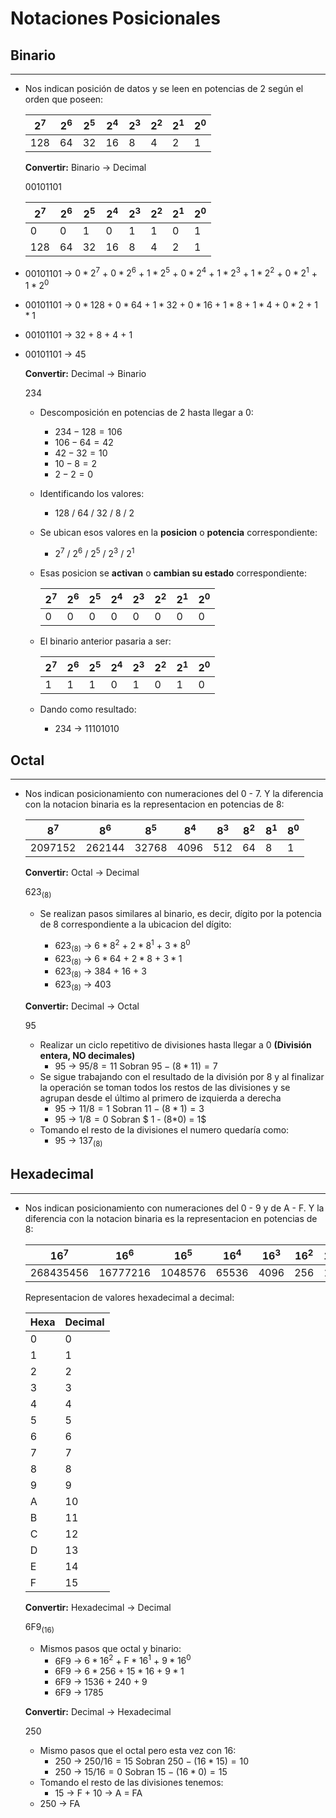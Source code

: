 # Notaciones Posicionales

## **Binario** 

---------------------------
- Nos indican posición de datos y se leen en potencias de 2 según el orden que poseen:

    |$2^{7}$|$2^{6}$|$2^{5}$|$2^{4}$|$2^{3}$|$2^{2}$|$2^{1}$|$2^{0}$|
    |-------|-------|-------|-------|-------|-------|-------|-------|
    |  128  |   64  |   32  |   16  |   8   |   4   |   2   |   1   |

    **Convertir:** Binario -> Decimal

    $00101101$

    |$2^{7}$|$2^{6}$|$2^{5}$|$2^{4}$|$2^{3}$|$2^{2}$|$2^{1}$|$2^{0}$|
    |-------|-------|-------|-------|-------|-------|-------|-------|
    |   0   |   0   |   1   |   0   |   1   |   1   |   0   |   1   |
    |  128  |  64   |   32  |   16  |   8   |   4   |   2   |   1   |

* $00101101$ -> $0*2^{7}$ + $0*2^{6}$ + $1*2^{5}$ + $0*2^{4}$ + $1*2^{3}$ + $1*2^{2}$ + $0*2^{1}$ + $1*2^{0}$
* $00101101$ -> $0*128$ + $0*64$ + $1*32$ + $0*16$ + $1*8$ + $1*4$ + $0*2$ + $1*1$
* $00101101$ -> $32$ + $8$ + $4$ + $1$
* $00101101$ -> $45$

    **Convertir:** Decimal -> Binario

    $234$

    - Descomposición en potencias de 2 hasta llegar a 0: 
      - $234 - 128 = 106$
      - $106 - 64 = 42$
      - $42 - 32 = 10$
      - $10 - 8 = 2$
      - $2 - 2 = 0$  
  
    - Identificando los valores:
      - 128 / 64 / 32 / 8 / 2

    - Se ubican esos valores en la **posicion** o **potencia** correspondiente:
      - $2^7$ / $2^6$ / $2^5$ / $2^3$ / $2^1$

    - Esas posicion se **activan** o **cambian su estado** correspondiente:
    
        |$2^{7}$|$2^{6}$|$2^{5}$|$2^{4}$|$2^{3}$|$2^{2}$|$2^{1}$|$2^{0}$|
        |-------|-------|-------|-------|-------|-------|-------|-------|
        |   0   |   0   |   0   |   0   |   0   |   0   |   0   |   0   |

  - El binario anterior pasaria a ser:
   
    |$2^{7}$|$2^{6}$|$2^{5}$|$2^{4}$|$2^{3}$|$2^{2}$|$2^{1}$|$2^{0}$|
    |-------|-------|-------|-------|-------|-------|-------|-------|
    |   1   |   1   |   1   |   0   |   1   |   0   |   1   |   0   |
  
  - Dando como resultado:
    - $234$ -> $11101010$

## **Octal**

-----------------------

- Nos indican posicionamiento con numeraciones del 0 - 7. Y la diferencia con la notacion binaria es la representacion en potencias de 8:

    |$8^{7}$|$8^{6}$|$8^{5}$|$8^{4}$|$8^{3}$|$8^{2}$|$8^{1}$|$8^{0}$|
    |-------|-------|-------|-------|-------|-------|-------|-------|
    |2097152| 262144| 32768 |  4096 |  512  |  64   |   8   |   1   |


    **Convertir:** Octal -> Decimal

    $623_{(8)}$

    - Se realizan pasos similares al binario, es decir, dígito por la potencia de 8 correspondiente a la ubicacion del dígito:

      - $623_{(8)}$ -> $6 * 8^2$ + $2*8^1$ + $3*8^0$
      - $623_{(8)}$ -> $6 * 64$ + $2*8$ + $3*1$
      - $623_{(8)}$ -> $384$ + $16$ + $3$
      - $623_{(8)}$ -> $403$  
   
    **Convertir:** Decimal -> Octal

    $95$
    - Realizar un ciclo repetitivo de divisiones hasta llegar a 0 **(División entera, NO decimales)**
      - $95$ -> $95/8 = 11$ Sobran $95-(8*11) = 7$
    - Se sigue trabajando con el resultado de la división por 8 y al finalizar la operación se toman todos los restos de las divisiones y se agrupan desde el último al primero de izquierda a derecha
      - $95$ -> $11/8 = 1$ Sobran $11 - (8*1) = 3$
      - $95$ -> $1/8 = 0$ Sobran $ 1 - (8*0) = 1$
    - Tomando el resto de la divisiones el numero quedaría como:
      - $95$ -> $137_{(8)}$


## Hexadecimal
-------

- Nos indican posicionamiento con numeraciones del 0 - 9 y de A - F. Y la diferencia con la notacion binaria es la representacion en potencias de 8:

    |$16^{7}$ |$16^{6}$|$16^{5}$|$16^{4}$|$16^{3}$|$16^{2}$|$16^{1}$|$16^{0}$|
    |---------|--------|--------|--------|--------|--------|--------|--------|
    |268435456|16777216|1048576 |  65536 |  4096  |  256   |   16   |    1   |

    Representacion de valores hexadecimal a decimal:

    | Hexa |Decimal|
    |------|-------|
    |   0  |   0   |
    |   1  |   1   |
    |   2  |   2   |
    |   3  |   3   |
    |   4  |   4   |
    |   5  |   5   |
    |   6  |   6   |
    |   7  |   7   |
    |   8  |   8   |
    |   9  |   9   |
    |   A  |   10  |
    |   B  |   11  |
    |   C  |   12  |
    |   D  |   13  |
    |   E  |   14  |
    |   F  |   15  |

    **Convertir:** Hexadecimal -> Decimal

    $6\text{F}9_{(16)}$

    - Mismos pasos que octal y binario:
      - $6\text{F}9$ -> $6*16^2$ + $\text{F}*16^1$ + $9*16^0$
      - $6\text{F}9$ -> $6*256$ + $15*16$ + $9*1$
      - $6\text{F}9$ -> $1536$ + $240$ + $9$
      - $6\text{F}9$ -> $1785$

    **Convertir:** Decimal -> Hexadecimal

    $250$

    - Mismo pasos que el octal pero esta vez con 16:
      - $250$ -> $250/16 = 15$ Sobran $250 - (16*15) = 10$
      - $250$ -> $15/16 = 0$ Sobran $15 - (16*0) = 15$
    - Tomando el resto de las divisiones tenemos:
      - $15$ -> $\text{F}$ + $10$ -> $\text{A}$ = FA
    - $250$ -> $\text{FA}$